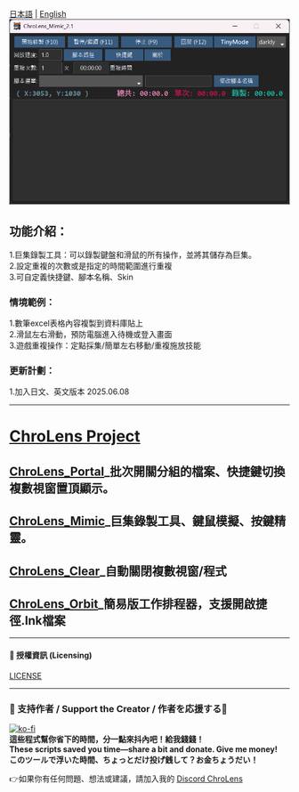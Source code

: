 [日本語](./README_JA.md) | [English](./README_EN.md)
![ChroLens_Mimic](./ChroLens_Mimic2.1.png)

## 功能介紹：</br>
1.巨集錄製工具：可以錄製鍵盤和滑鼠的所有操作，並將其儲存為巨集。</br>
2.設定重複的次數或是指定的時間範圍進行重複</br>
3.可自定義快捷鍵、腳本名稱、Skin</br>

### 情境範例：</br>
1.數筆excel表格內容複製到資料庫貼上</br>
2.滑鼠左右滑動，預防電腦進入待機或登入畫面</br>
3.遊戲重複操作：定點採集/簡單左右移動/重複施放技能</br>

### 更新計劃：
1.加入日文、英文版本
2025.06.08

---
# [ChroLens Project](https://home.gamer.com.tw/artwork.php?sn=6150515)</br>
## [ChroLens_Portal](https://github.com/Lucienwooo/ChroLens_Portal)_批次開關分組的檔案、快捷鍵切換複數視窗置頂顯示。</br>
## [ChroLens_Mimic](https://github.com/Lucienwooo/ChroLens_Mimic)_巨集錄製工具、鍵鼠模擬、按鍵精靈。</br>
## [ChroLens_Clear](https://github.com/Lucienwooo/ChroLens_Clear)_自動關閉複數視窗/程式</br>
## [ChroLens_Orbit](https://github.com/Lucienwooo/ChroLens_Orbit)_簡易版工作排程器，支援開啟捷徑.lnk檔案</br>

---
#### 📄 授權資訊 (Licensing) </br>

[LICENSE](LICENSE)

---

### 💸 支持作者 / Support the Creator / 作者を応援する💸
[![ko-fi](https://ko-fi.com/img/githubbutton_sm.svg)](https://ko-fi.com/B0B51FBVA8)</br>
 **這些程式幫你省下的時間，分一點來抖內吧！給我錢錢！**  </br>
 **These scripts saved you time—share a bit and donate. Give me money!**    </br>
 **このツールで浮いた時間、ちょっとだけ投げ銭して？お金ちょうだい！**  </br>

👉如果你有任何問題、想法或建議，請加入我的 [Discord ChroLens](https://discord.gg/72Kbs4WPPn)

